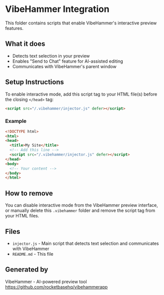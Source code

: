 # VibeHammer Integration

This folder contains scripts that enable VibeHammer's interactive preview features.

## What it does
- Detects text selection in your preview
- Enables "Send to Chat" feature for AI-assisted editing
- Communicates with VibeHammer's parent window

## Setup Instructions

To enable interactive mode, add this script tag to your HTML file(s) before the closing `</head>` tag:

```html
<script src="/.vibehammer/injector.js" defer></script>
```

### Example

```html
<!DOCTYPE html>
<html>
<head>
  <title>My Site</title>
  <!-- Add this line -->
  <script src="/.vibehammer/injector.js" defer></script>
</head>
<body>
  <!-- Your content -->
</body>
</html>
```

## How to remove
You can disable interactive mode from the VibeHammer preview interface, or manually delete this `.vibehammer` folder and remove the script tag from your HTML files.

## Files
- `injector.js` - Main script that detects text selection and communicates with VibeHammer
- `README.md` - This file

## Generated by
VibeHammer - AI-powered preview tool
https://github.com/rocketbasehq/vibehammerapp
